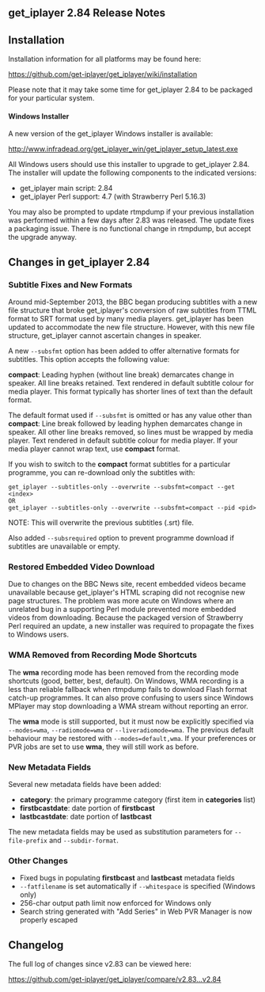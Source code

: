 ## get_iplayer 2.84 Release Notes

## Installation

Installation information for all platforms may be found here:

<https://github.com/get-iplayer/get_iplayer/wiki/installation>

Please note that it may take some time for get_iplayer 2.84 to be packaged for your particular system.

#### Windows Installer

A new version of the get_iplayer Windows installer is available:

<http://www.infradead.org/get_iplayer_win/get_iplayer_setup_latest.exe>

All Windows users should use this installer to upgrade to get_iplayer 2.84.  The installer will update the following components to the indicated versions:

- get_iplayer main script: 2.84
- get_iplayer Perl support: 4.7 (with Strawberry Perl 5.16.3)

You may also be prompted to update rtmpdump if your previous installation was performed within a few days after 2.83 was released.  The update fixes a packaging issue.  There is no functional change in rtmpdump, but accept the upgrade anyway.

## Changes in get_iplayer 2.84

### Subtitle Fixes and New Formats

Around mid-September 2013, the BBC began producing subtitles with a new file structure that broke get_iplayer's conversion of raw subtitles from TTML format to SRT format used by many media players.  get_iplayer has been updated to accommodate the new file structure.  However, with this new file structure, get_iplayer cannot  ascertain changes in speaker.

A new `--subsfmt` option has been added to offer alternative formats for subtitles.  This option accepts the following value:

**compact**: Leading hyphen (without line break) demarcates change in speaker.  All line breaks retained.  Text rendered in default subtitle colour for media player.  This format typically has shorter lines of text than the default format.

The default format used if `--subsfmt` is omitted or has any value other than **compact**:  Line break followed by leading hyphen demarcates change in speaker.  All other line breaks removed, so lines must be wrapped by media player.  Text rendered in default subtitle colour for media player.  If your media player cannot wrap text, use **compact** format.

If you wish to switch to the **compact** format subtitles for a particular programme, you can re-download only the subtitles with:

	get_iplayer --subtitles-only --overwrite --subsfmt=compact --get <index>
	OR
	get_iplayer --subtitles-only --overwrite --subsfmt=compact --pid <pid>	

NOTE: This will overwrite the previous subtitles (.srt) file.

Also added `--subsrequired` option to prevent programme download if subtitles are unavailable or empty.

### Restored Embedded Video Download

Due to changes on the BBC News site, recent embedded videos became unavailable because get_iplayer's HTML scraping did not recognise new page structures.  The problem was more acute on Windows where an unrelated bug in a supporting Perl module prevented more embedded videos from downloading.  Because the packaged version of Strawberry Perl required an update, a new installer was required to propagate the fixes to Windows users.

### WMA Removed from Recording Mode Shortcuts

The **wma** recording mode has been removed from the recording mode shortcuts (good, better, best, default).  On Windows, WMA recording is a less than reliable fallback when rtmpdump fails to download Flash format catch-up programmes.  It can also prove confusing to users since Windows MPlayer may stop downloading a WMA stream without reporting an error.

The **wma** mode is still supported, but it must now be explicitly specified via `--modes=wma`, `--radiomode=wma` or `--liveradiomode=wma`.  The previous default behaviour may be restored with `--modes=default,wma`. If your preferences or PVR jobs are set to use **wma**, they will still work as before.   

### New Metadata Fields

Several new metadata fields have been added:

- **category**: the primary programme category (first item in **categories** list)
- **firstbcastdate**: date portion of **firstbcast**
- **lastbcastdate**: date portion of **lastbcast**

The new metadata fields may be used as substitution parameters for `--file-prefix` and `--subdir-format`.

### Other Changes

- Fixed bugs in populating **firstbcast** and **lastbcast** metadata fields
- `--fatfilename` is set automatically if `--whitespace` is specified (Windows only)
- 256-char output path limit now enforced for Windows only
- Search string generated with "Add Series" in Web PVR Manager is now properly escaped

## Changelog

The full log of changes since v2.83 can be viewed here:

<https://github.com/get-iplayer/get_iplayer/compare/v2.83...v2.84>